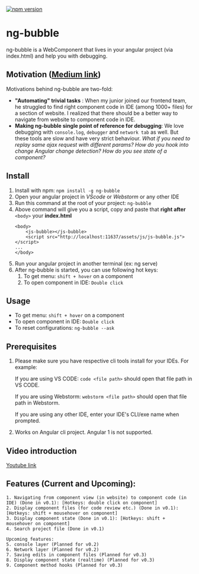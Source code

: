 [![npm version](https://badge.fury.io/js/ng-bubble.svg)](https://badge.fury.io/js/ng-bubble)

# ng-bubble
ng-bubble is a WebComponent that lives in your angular project (via index.html) and help you with debugging.


## Motivation ([Medium link](https://medium.com/@sandeepkgupta007/introducing-ng-bubble-your-angular-companion-f25dda56492))
Motivations behind ng-bubble are two-fold:
  - **"Automating" trivial tasks** : When my junior joined our frontend team, he struggled to find right component code in IDE (among 1000+ files) for a section of website. I realized that there should be a better way to navigate from website to component code in IDE.
  - **Making ng-bubble single point of reference for debugging**: We love debugging with ```console.log```, `debugger` and `network tab` as well. But these tools are slow and have very strict behaviour. *What if you need to replay same ajax request with different params? How do you hook into change Angular change detection? How do you see state of a component?*

## Install
1. Install with npm: `npm install -g ng-bubble`
2. Open your angular project in *VScode* or *Webstorm* or any other IDE
3. Run this command at the root of your project: `ng-bubble`
4. Above command will give you a script, copy and paste that **right after** `<body>` your **index.html**
   ```
   <body>
       <js-bubble></js-bubble>
       <script src="http://localhost:11637/assets/js/js-bubble.js"></script>
   ...
   </body>
    ```
5. Run your angular project in another terminal (ex: ng serve)
6. After ng-bubble is started, you can use following hot keys:
    1. To get menu: ```shift + hover``` on a component
    2. To open component in IDE: ```Double click```
 
 
 ## Usage
* To get menu: ```shift + hover``` on a component
* To open component in IDE: ```Double click```
* To reset configurations: ```ng-bubble --ask```
    
## Prerequisites
1. Please make sure you have respective cli tools install for your IDEs. For example:

   If you are using VS CODE: ```code <file path>``` should open that file path in VS CODE.
   
   If you are using Webstorm: ```webstorm <file path>``` should open that file path in Webstorm.
   
   If you are using any other IDE, enter your IDE's CLI/exe name when prompted.
2. Works on Angular cli project. Angular 1 is not supported.


## Video introduction
  [Youtube link](https://www.youtube.com/watch?v=-HyZ1aOV46k)
  
  
## Features (Current and Upcoming):
  
	1. Navigating from component view (in website) to component code (in IDE) (Done in v0.1): [Hotkeys: double click on component] 
	2. Display component files (for code review etc.) (Done in v0.1): [Hotkeys: shift + mousehover on component]
	3. Display component state (Done in v0.1): [Hotkeys: shift + mousehover on component] 
	4. Search project file (Done in v0.1)
	
	Upcoming features:
	5. console layer (Planned for v0.2)
	6. Network layer (Planned for v0.2)
	7. Saving edits in component files (Planned for v0.3)
	8. Display component state (realtime) (Planned for v0.3)
	9. Component method hooks (Planned for v0.3)


